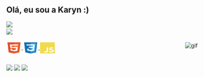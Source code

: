 ## Olá, eu sou a Karyn :)
 <div>
  <a href="https://github.com/karynbessa">
  <img height="180em" src="https://github-readme-stats.vercel.app/api?username=karynbessa&show_icons=true&theme=dracula&include_all_commits=true&count_private=true"/><br>
  <img height="150em"  src="https://github-readme-stats.vercel.app/api/top-langs/?username=karynbessa&layout=compact&langs_count=7&theme=dracula"/>
</div>
  
<div style="display: inline_block"><br>
  <img align="center" alt="HTML" height="30" width="40" src="https://raw.githubusercontent.com/devicons/devicon/master/icons/html5/html5-original.svg">
  <img align="center" alt="CSS" height="30" width="40" src="https://raw.githubusercontent.com/devicons/devicon/master/icons/css3/css3-original.svg">
  <img align="center" alt="Js" height="30" width="40" src="https://raw.githubusercontent.com/devicons/devicon/master/icons/javascript/javascript-plain.svg">
 <img align="right" alt="gif" src="https://discord.com/channels/805653953245216801/805653953245216803/873514860225376267">
  </div>
  
  ##
 
<div> 
  <a href="https://instagram.com/karynbessa" target="_blank"><img src="https://img.shields.io/badge/-Instagram-%23E4405F?style=for-the-badge&logo=instagram&logoColor=white" target="_blank"></a>
  <a href = "mailto:karynbessa@gmail.com"><img src="https://img.shields.io/badge/-Gmail-%23333?style=for-the-badge&logo=gmail&logoColor=white" target="_blank"></a>
  <a href="https://www.linkedin.com/in/karyn-bessa" target="_blank"><img src="https://img.shields.io/badge/-LinkedIn-%230077B5?style=for-the-badge&logo=linkedin&logoColor=white" target="_blank"></a> 
</div>
